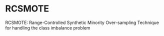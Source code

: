 # RCSMOTE
RCSMOTE: Range-Controlled Synthetic Minority Over-sampling Technique for handling the class imbalance problem
